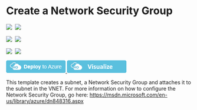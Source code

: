 # Create a Network Security Group

<IMG SRC="https://azurequickstartsservice.blob.core.windows.net/badges/101-security-group-create/PublicLastTestDate.svg" />&nbsp;
<IMG SRC="https://azurequickstartsservice.blob.core.windows.net/badges/101-security-group-create/PublicDeployment.svg" />&nbsp;

<IMG SRC="https://azurequickstartsservice.blob.core.windows.net/badges/101-security-group-create/FairfaxLastTestDate.svg" />&nbsp;
<IMG SRC="https://azurequickstartsservice.blob.core.windows.net/badges/101-security-group-create/FairfaxDeployment.svg" />&nbsp;

<IMG SRC="https://azurequickstartsservice.blob.core.windows.net/badges/101-security-group-create/BestPracticeResult.svg" />&nbsp;
<IMG SRC="https://azurequickstartsservice.blob.core.windows.net/badges/101-security-group-create/CredScanResult.svg" />&nbsp;

<a href="https://portal.azure.com/#create/Microsoft.Template/uri/https%3A%2F%2Fraw.githubusercontent.com%2FAzure%2Fazure-quickstart-templates%2Fmaster%2F101-security-group-create%2Fazuredeploy.json" target="_blank">
    <img src="https://raw.githubusercontent.com/Azure/azure-quickstart-templates/master/1-CONTRIBUTION-GUIDE/images/deploytoazure.png"/>
</a>
<a href="http://armviz.io/#/?load=https%3A%2F%2Fraw.githubusercontent.com%2FAzure%2Fazure-quickstart-templates%2Fmaster%2F101-security-group-create%2Fazuredeploy.json" target="_blank">
    <img src="https://raw.githubusercontent.com/Azure/azure-quickstart-templates/master/1-CONTRIBUTION-GUIDE/images/visualizebutton.png"/>
</a>

This template creates a subnet, a Network Security Group and attaches it to the subnet in the VNET. For more information on how to configure the Network Security Group, go here: https://msdn.microsoft.com/en-us/library/azure/dn848316.aspx

